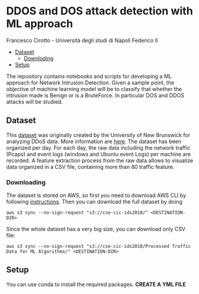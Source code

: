 
# DDOS and DOS attack detection with ML approach
Francesco Cirotto - Università degli studi di Napoli Federico II

 * [Dataset](#dataset)
   + [Downloding](#downloding)
 * [Setup](#setup)

The repository contains notebooks and scripts for developing a ML approach for Network Intrusion Detection.
Given a sample point, the objective of machine learning model will be to classify that whether the intrusion made is Benign or is a BruteForce. In particular DOS and DDOS attacks will be studied.

## Dataset
This [dataset](https://registry.opendata.aws/cse-cic-ids2018/) was originally created by the University of New Brunswick for analyzing DDoS data. More information are [here](https://www.unb.ca/cic/datasets/ids-2018.html). The dataset has been organized per day. For each day, the raw data including the network traffic (Pcaps) and event logs (windows and Ubuntu event Logs) per machine are recorded. A feature extraction process from the raw data allows to visualize data organized in a CSV file, containing more than 80 traffic feature. 

### Downloading
The dataset is stored on AWS, so first you need to download AWS CLI by following [instructions](https://aws.amazon.com/cli/). Then you can download the full dataset by doing
```
aws s3 sync --no-sign-request "s3://cse-cic-ids2018/" <DESTINATION-DIR>
```
Since the whole dataset has a very big size, you can download only CSV file:
``` 
aws s3 sync --no-sign-request "s3://cse-cic-ids2018/Processed Traffic Data for ML Algorithms/" <DESTINATION-DIR>
```

## Setup
You can use conda to install the required packages. **CREATE A YML FILE**
